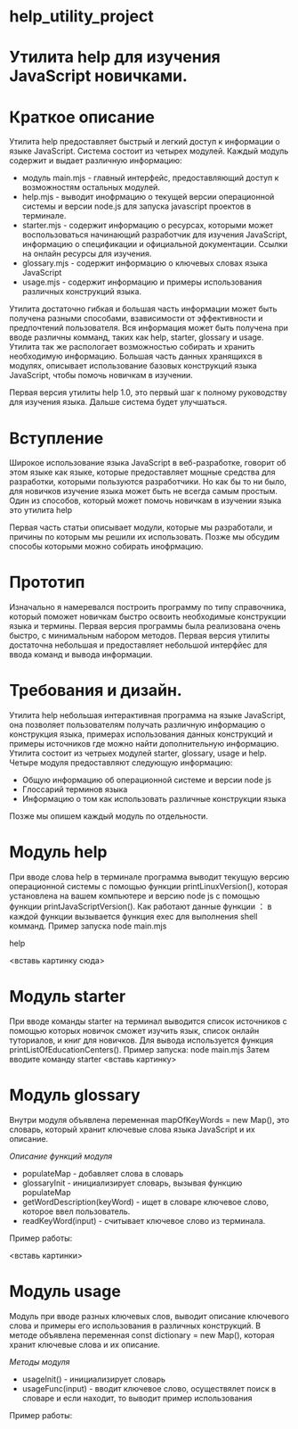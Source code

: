 # help_utility_project
# Утилита help для изучения JavaScript новичками.

# Краткое описание

Утилита help предоставляет быстрый и легкий доступ к информации о языке JavaScript. Система состоит из четырех модулей. Каждый модуль содержит и выдает различную информацию: 
  *  модуль main.mjs - главный интерфейс, предоставляющий доступ к возможностям остальных модулей.
  *  help.mjs - выводит инофрмацию о текущей версии операционной системы и версии node.js для запуска javascript проектов в терминале.
  *  starter.mjs - содержит информацию о ресурсах, которыми может воспользоваться начинающий разработчик для изучения JavaScript, информацию о спецификации и официальной документации. Ссылки на онлайн ресурсы для         изучения.
  *  glossary.mjs - содержит информацию о ключевых словах языка JavaScript
  *  usage.mjs - содержит информацию и примеры использования различных конструкций языка.

 Утилита достаточно гибкая и большая часть информации может быть получена разными способами, взависимости от эффективности и предпочтений пользователя. Вся информация может быть получена при вводе различны комманд,  таких как help, starter, glossary и usage. Утилита так же распологает возможностью собирать и хранить необходимую информацию. Большая часть данных хранящихся в модулях, описывает использование базовых конструкций языка JavaScript, чтобы помочь новичкам в изучении.
 
 Первая версия утилиты help 1.0, это первый шаг к полному руководству для изучения языка. Дальше система будет улучшаться.

 # Вступление
 Широкое использование языка JavaScript в веб-разработке, говорит об этом языке как языке, которые предоставляет мощные средства для разработки, которыми пользуются разработчики. Но как бы то ни было, для новичков изучение языка может быть не всегда самым простым. Один из способов, который может помочь новичкам в изучении языка это утилита help

 Первая часть статьи описывает модули, которые мы разработали, и причины по которым мы решили их использовать. Позже мы обсудим способы которыми можно собирать инофрмацию. 

 # Прототип

Изначально я намеревался построить программу по типу справочника, который поможет новичкам быстро освоить необходимые конструкции языка и термины. Первая версия программы была реализована очень быстро, с минимальным набором методов. Первая версия утилиты достаточна небольшая и предоставляет небольшой интерфйес для ввода команд и вывода информации.

# Требования и дизайн.

Утилита help небольшая интерактивная программа на языке JavaScript, она позволяет пользователям получать различную информацию о конструкция языка, примерах использования данных конструкций и примеры источников где можно найти дополнительную информацию. Утилита состоит из четрыех модулей starter, glossary, usage и help. Четыре модуля предоставляют следующую информацию:

 *  Общую информацию об операционной системе и версии node js
 *  Глоссарий терминов языка
 *  Информацию о том как использовать различные конструкции языка
   
Позже мы опишем каждый модуль по отдельности.

# Модуль help

При вводе слова help в терминале программа выводит текущую версию операционной системы с помощью функции printLinuxVersion(), которая установлена на вашем компьютере и версию node js с помощью функции printJavaScriptVersion().
Как работают данные функции ： в каждой функции вызывается функция exec для выполнения shell комманд.
Пример запуска node main.mjs

help

<вставь картинку сюда>

# Модуль starter

При вводе команды starter на терминал выводится список источников с помощью которых новичок сможет изучить язык, список онлайн туториалов, и книг для новичков. Для вывода используется функция printListOfEducationCenters(). 
Пример запуска: node main.mjs
Затем вводите команду starter
<вставь картинку>

# Модуль glossary

Внутри модуля объявлена переменная mapOfKeyWords = new Map(), это словарь, который хранит ключевые слова языка JavaScript и их описание.

*Описание функций модуля*
  *  populateMap - добавляет слова в словарь
  *  glossaryInit - инициализирует словарь, вызывая функцию populateMap
  *  getWordDescription(keyWord) - ищет в словаре ключевое слово, которое ввел пользователь.
  *  readKeyWord(input) - считывает ключевое слово из терминала.

Пример работы:

<вставь картинки>

# Модуль usage 

Модуль при вводе разных ключевых слов, выводит описание ключевого слова и примеры его использования в различных конструкций. В методе объявлена переменная const dictionary = new Map(), которая хранит ключевые слова и их описание.

*Методы модуля*
  * usageInit() - инициализирует словарь
  * usageFunc(input) - вводит ключевое слово, осуществялет поиск в словаре и если находит, то выводит пример использования

Пример работы:






 
